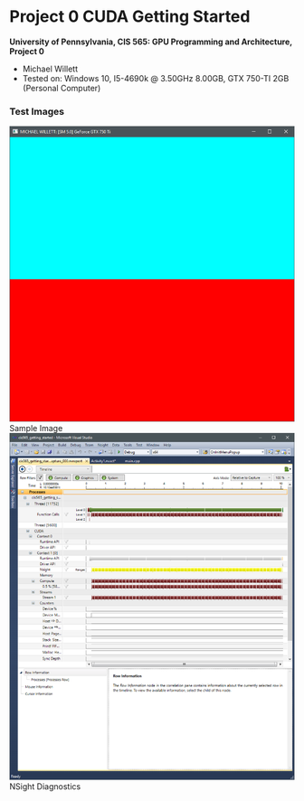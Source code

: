 Project 0 CUDA Getting Started
====================

**University of Pennsylvania, CIS 565: GPU Programming and Architecture, Project 0**

* Michael Willett
* Tested on: Windows 10, I5-4690k @ 3.50GHz 8.00GB, GTX 750-TI 2GB (Personal Computer)

### Test Images

![](images/config-test.bmp)
Sample Image
![](images/timeline-diagnostics.bmp)
NSight Diagnostics
